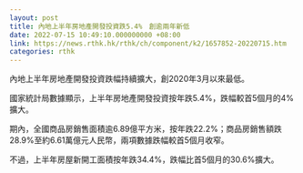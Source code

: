 ```yaml
---
layout: post
title: 內地上半年房地產開發投資跌5.4%　創逾兩年新低
date: 2022-07-15 10:49:10.000000000 +08:00
link: https://news.rthk.hk/rthk/ch/component/k2/1657852-20220715.htm
categories: rthk
---
```


內地上半年房地產開發投資跌幅持續擴大，創2020年3月以來最低。

國家統計局數據顯示，上半年房地產開發投資按年跌5.4%，跌幅較首5個月的4%擴大。

期內，全國商品房銷售面積逾6.89億平方米，按年跌22.2%；商品房銷售額跌28.9%至約6.61萬億元人民幣，兩項數據跌幅較首5個月收窄。

不過，上半年房屋新開工面積按年跌34.4%，跌幅比首5個月的30.6%擴大。
